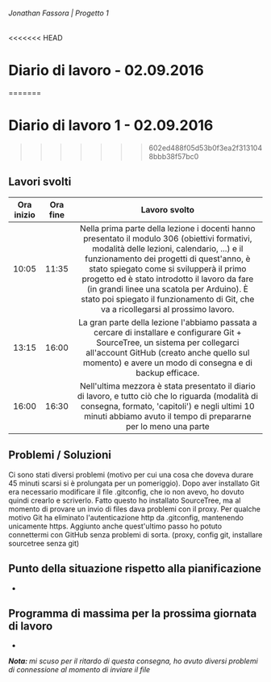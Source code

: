 ###### Jonathan Fassora | Progetto 1
<<<<<<< HEAD
# Diario di lavoro - 02.09.2016
=======
# Diario di lavoro 1 - 02.09.2016
>>>>>>> 602ed488f05d53b0f3ea2f3131048bbb38f57bc0
## Lavori svolti

| Ora inizio | Ora fine | Lavoro svolto |
|:-------------:|:-------------:|:-----:|
| 10:05 | 11:35 | Nella prima parte della lezione i docenti hanno presentato il modulo 306 (obiettivi formativi, modalità delle lezioni, calendario, ...) e il funzionamento dei progetti di quest'anno, è stato spiegato come si svilupperà il primo progetto ed è stato introdotto il lavoro da fare (in grandi linee una scatola per Arduino). È stato poi spiegato il funzionamento di Git, che va a ricollegarsi al prossimo lavoro. |
| 13:15 | 16:00 | La gran parte della lezione l'abbiamo passata a cercare di installare e configurare Git + SourceTree, un sistema per collegarci all'account GitHub (creato anche quello sul momento) e avere un modo di consegna e di backup efficace. |
| 16:00 | 16:30 | Nell'ultima mezzora è stata presentato il diario di lavoro, e tutto ciò che lo riguarda (modalità di consegna, formato, 'capitoli') e negli ultimi 10 minuti abbiamo avuto il tempo di prepararne per lo meno una parte |

## Problemi / Soluzioni
Ci sono stati diversi problemi (motivo per cui una cosa che doveva durare 45 minuti scarsi si è prolungata per un pomeriggio).
Dopo aver installato Git era necessario modificare il file .gitconfig, che io non avevo, ho dovuto quindi crearlo e scriverlo. Fatto questo ho installato SourceTree, ma al momento di provare un invio di files dava problemi con il proxy. Per qualche motivo Git ha eliminato l'autenticazione http da .gitconfig, mantenendo unicamente https.
Aggiunto anche quest'ultimo passo ho potuto connettermi con GitHub senza problemi di sorta.
(proxy, config git, installare sourcetree senza git)
## Punto della situazione rispetto alla pianificazione
-
## Programma di massima per la prossima giornata di lavoro
-

<i> <b> Nota: </b> mi scuso per il ritardo di questa consegna, ho avuto diversi problemi di connessione al momento di inviare il file
